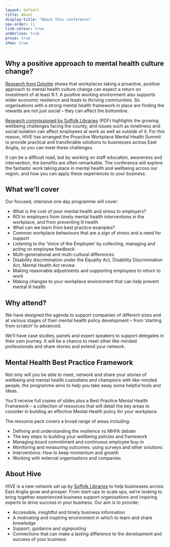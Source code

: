 ```yaml
---
layout: default
title: About
display-title: "About this conference"
nav-order: 11
link-colour: true
underline: true
prose: true
show: true
---
```


## Why a positive approach to mental health culture change?

[Research from Deloitte](https://www2.deloitte.com/uk/en/pages/public-sector/articles/mental-health-employers-review.html) shows that workplaces taking a proactive, positive approach to mental health culture change can expect a return on investment of at least 8:1. A positive working environment also supports wider economic resilience and leads to thriving communities. So organisations with a strong mental health framework in place are finding the rewards are not just social – they can affect the bottomline.

[Research commissioned by Suffolk Libraries](https://www.suffolklibraries.co.uk/assets/pdf/suffolk-libraries-a-predictive-impact-analysis.pdf) (PDF) highlights the growing wellbeing challenges facing the county, and issues such as loneliness and social isolation can affect employees at work as well as outside of it. For this reason, HIVE has arranged the Proactive Workplace Mental Health Summit to provide practical and transferable solutions to businesses across East Anglia, so you can meet these challenges.

It can be a difficult road, but by working on staff education, awareness and intervention, the benefits are often remarkable. The conference will explore the fantastic work taking place in mental health and wellbeing across our region, and how you can apply these experiences to your business.

## What we’ll cover

Our focused, intensive one day programme will cover:

- What is the cost of poor mental health and stress to employers?
- ROI to employers from timely mental health interventions in the workplace, and from preventing ill health
- What can we learn from best practice examples?
- Common workplace behaviours that are a sign of stress and a need for support
- Listening to the ‘Voice of the Employee’ by collecting, managing and acting on employee feedback
- Multi-generational and multi-cultural differences
- Disability discrimination under the Equality Act, Disability Discrimination Act, Mental Health Act review
- Making reasonable adjustments and supporting employees to return to work
- Making changes to your workplace environment that can help prevent mental ill health

## Why attend?

We have designed the agenda to support companies of different sizes and at various stages of their mental health policy development – from ‘starting from scratch’ to advanced.

We’ll have case studies, panels and expert speakers to support delegates in their own journey. It will be a chance to meet other like-minded professionals and share stories and extend your network.


## Mental Health Best Practice Framework

Not only will you be able to meet, network and share your stories of wellbeing and mental health custodians and champions with like-minded people, the programme aims to help you take away some helpful tools and ideas.

You’ll receive full copies of slides plus a Best Practice Mental Health Framework – a collection of resources that will detail the key areas to consider in building an effective Mental Health policy for your workplace.

The resource pack covers a broad range of areas including:

- Defining and understanding the resilience vs MHFA debate
- The key steps to building your wellbeing policies and framework
- Managing board commitment and continuous employee buy-in
- Monitoring and measuring outcomes: using surveys and other solutions
- Interventions: How to keep momentum and growth
- Working with external organisations and companies

## About Hive

HIVE is a new network set up by [Suffolk Libraries](https://www.suffolklibraries.co.uk) to help businesses across East Anglia grow and prosper. From start-ups to scale ups, we’re looking to bring together experienced business support organisations and inspiring experts to drive success in your business. Our aim is to provide:

- Accessible, insightful and timely business information
- A motivating and inspiring environment in which to learn and share knowledge
- Support, guidance and signposting
- Connections that can make a lasting difference to the development and success of your business
